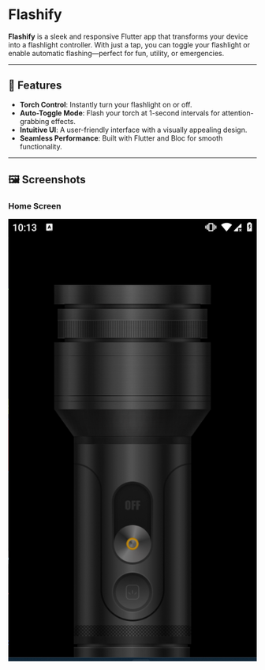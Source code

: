 # Flashify

**Flashify** is a sleek and responsive Flutter app that transforms your device into a flashlight controller. With just a tap, you can toggle your flashlight or enable automatic flashing—perfect for fun, utility, or emergencies.

---

## 🎯 Features

- **Torch Control**: Instantly turn your flashlight on or off.
- **Auto-Toggle Mode**: Flash your torch at 1-second intervals for attention-grabbing effects.
- **Intuitive UI**: A user-friendly interface with a visually appealing design.
- **Seamless Performance**: Built with Flutter and Bloc for smooth functionality.

---

## 🖼️ Screenshots

### Home Screen
![Home Screen](assets/images/home.png)

